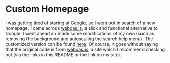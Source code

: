 # Custom Homepage
I was getting tired of staring at Google, so I went out in search of a new homepage. I came across [weboas.is](https://weboas.is/), a slick and functional alternative to Google. I went ahead an made some modifications of my own (such as removing the background and autoscaling the search help menu). The customized version can be found [here](http://homepage.bitballoon.com/). Of course, it goes without saying that the original code is from [weboas.is](https://weboas.is/), a site which I recommend checking out (via the links in this README or the link on my site).